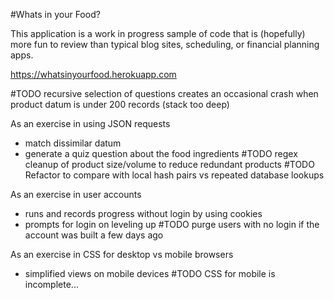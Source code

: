#Whats in your Food?

This application is a work in progress sample of code that is (hopefully) more fun to review than typical blog sites, scheduling, or financial planning apps.

https://whatsinyourfood.herokuapp.com

#TODO recursive selection of questions creates an occasional crash when product datum is under 200 records (stack too deep)

As an exercise in using JSON requests
- match dissimilar datum
- generate a quiz question about the food ingredients
#TODO regex cleanup of product size/volume to reduce redundant products
#TODO Refactor to compare with local hash pairs vs repeated database lookups

As an exercise in user accounts
- runs and records progress without login by using cookies
- prompts for login on leveling up
#TODO purge users with no login if the account was built a few days ago

As an exercise in CSS for desktop vs mobile browsers
- simplified views on mobile devices
#TODO CSS for mobile is incomplete...
